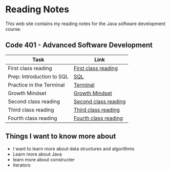# Reading Notes

This web site contains my reading notes for the Java software development course.

## Code 401 - Advanced Software Development

|  Task                                     | Link                                                  |
|-------------------------------------------|-------------------------------------------------------|
| First class reading                       | [First class reading](./ClassesReading/class1.md)     |
| Prep: Introduction to SQL                 | [SQL](./relational-databases-sql.md)                  |
| Practice in the Terminal                  | [Terminal](./TerminalPractice.md)                     |
| Growth Mindset                            | [Growth Mindset](./GrowthMindset.md)                  |
| Second class reading                      | [Second class reading](./ClassesReading/class2.md)    |
| Third class reading                       | [Third class reading](./ClassesReading/class3.md)     |
| Fourth class reading                      | [Fourth class reading](./ClassesReading/class4.md)    |

## Things I want to know more about

- I want to learn more about data structures and algorithms
- Learn more about Java
- learn more about constructer
- iterators